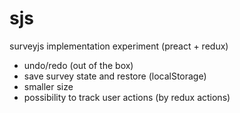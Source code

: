 # sjs

surveyjs implementation experiment (preact + redux)

* undo/redo (out of the box)
* save survey state and restore (localStorage)
* smaller size
* possibility to track user actions (by redux actions)
